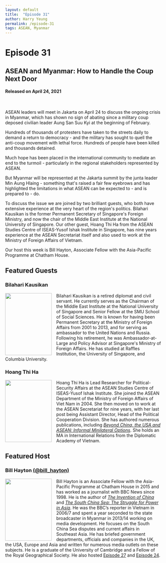 ```yaml
---
layout: default
title:  "Episode 31"
author: Harry Yeung
permalink: /episode-31
tags: ASEAN, Myanmar
---
```


<head>
  <meta name="twitter:card" content="summary" />
  <meta name="twitter:site" content="@AsiaMattersPod" />
  <meta name="twitter:title" content="Episode 31 | ASEAN and Myanmar: How to Handle the Coup Next Door" />
  <meta name="twitter:description" content="ASEAN leaders will meet in Jakarta on April 24 to discuss the ongoing crisis in Myanmar, which has shown no sign of abating since a military coup deposed civilian leader Aung San Suu Kyi at the beginning of February. Hundreds of thousands of protesters have taken to the streets daily to demand a return to democracy - and the military has sought to quell the anti-coup movement with lethal force. Hundreds of people have been killed and thousands detained. " />
  <meta name="twitter:image" content="https://user-images.githubusercontent.com/67763587/97117453-1b73b880-16c1-11eb-8dfb-30e8781bf66c.png" />

  <title>Episode 31 | ASEAN and Myanmar: How to Handle the Coup Next Door</title>

  <meta name="description"
  content="ASEAN leaders will meet in Jakarta on April 24 to discuss the ongoing crisis in Myanmar, which has shown no sign of abating since a military coup deposed civilian leader Aung San Suu Kyi at the beginning of February. Hundreds of thousands of protesters have taken to the streets daily to demand a return to democracy - and the military has sought to quell the anti-coup movement with lethal force. Hundreds of people have been killed and thousands detained. ">
</head>

# Episode 31
## ASEAN and Myanmar: How to Handle the Coup Next Door
#### Released on April 24, 2021

<div id="buzzsprout-player-8389854"></div>
<script src="https://www.buzzsprout.com/699187/8389854-asean-and-myanmar-how-to-handle-the-coup-next-door.js?container_id=buzzsprout-player-8389854&player=small" type="text/javascript" charset="utf-8"></script>
<br>

ASEAN leaders will meet in Jakarta on April 24 to discuss the ongoing crisis in Myanmar, which has shown no sign of abating since a military coup deposed civilian leader Aung San Suu Kyi at the beginning of February.

Hundreds of thousands of protesters have taken to the streets daily to demand a return to democracy - and the military has sought to quell the anti-coup movement with lethal force. Hundreds of people have been killed and thousands detained.

Much hope has been placed in the international community to mediate an end to the turmoil - particularly in the regional stakeholders represented by ASEAN.

But Myanmar will be represented at the Jakarta summit by the junta leader Min Aung Hlaing - something that's raised a fair few eyebrows and has highlighted the limitations in what ASEAN can be expected to - and is prepared to - do.

To discuss the issue we are joined by two brilliant guests, who both have extensive experience at the very heart of the region's politics. Bilahari Kausikan is the former Permanent Secretary of Singapore's Foreign Ministry, and now the chair of the Middle East Institute at the National University of Singapore. Our other guest, Hoang Thi Ha from the ASEAN Studies Centre of ISEAS-Yusof Ishak Institute in Singapore, has nine years experience at the ASEAN Secretariat itself and also used to work  at the Ministry of Foreign Affairs of Vietnam.

Our host this week is Bill Hayton, Associate Fellow with the Asia-Pacific Programme at Chatham House.

## Featured Guests

### Bilahari Kausikan

<img src="https://user-images.githubusercontent.com/67763587/115968514-2b901780-a4ed-11eb-9753-b785b4adf242.png"
  style="width:150px;height:200px;margin-right:15px;"
  align="left" />
  <p>Bilahari Kausikan is a retired diplomat and civil servant. He currently serves as the Chairman of the Middle East Institute at the National University of Singapore and Senior Fellow at the SMU School of Social Sciences. He is known for having been Permanent Secretary at the Ministry of Foreign Affairs from 2001 to 2013, and for serving as ambassador to the United Nations and Russia. Following his retirement, he was Ambassador-at-Large and Policy Advisor at Singapore's Ministry of Foreign Affairs. He has studied at Raffles Institution, the University of Singapore, and Columbia University. </p>

### Hoang Thi Ha

<img src="https://user-images.githubusercontent.com/67763587/115968618-9e00f780-a4ed-11eb-8d6e-63e97b95eecc.png"
  style="width:150px;height:200px;margin-right:15px;"
  align="left" />
  <p>Hoang Thi Ha is Lead Researcher for Political-Security Affairs at the ASEAN Studies Centre of ISEAS-Yusof Ishak Institute. She joined the ASEAN Department of the Ministry of Foreign Affairs of Viet Nam in 2004. She then moved on to work at the ASEAN Secretariat for nine years, with her last post being Assistant Director, Head of the Political Cooperation Division. She has authored numerous publications, including <a href="https://www.iseas.edu.sg/wp-content/uploads/2020/04/ISEAS_Perspective_2020_63.pdf"> <i>Beyond China, the USA and ASEAN: Informal Minilateral Options</i></a>. She holds an MA in International Relations from the Diplomatic Academy of Vietnam.</p>

## Featured Host

### Bill Hayton [(@bill_hayton)](https://twitter.com/bill_hayton)

<img src="https://user-images.githubusercontent.com/67763587/102581433-6accd880-40b5-11eb-93b1-f1c0c065ee74.png"
  style="width:150px;height:200px;margin-right:15px;"
  align="left" />
  <p>Bill Hayton is an Associate Fellow with the Asia-Pacific Programme at Chatham House in 2015 and has worked as a journalist with BBC News since 1998. He is the author of <a href="https://amzn.to/3fxmfLV"><i>The Invention of China</i></a> and <a href="https://amzn.to/34rzQhI"><i>The South China Sea: The Struggle for Power in Asia</i></a>. He was the BBC’s reporter in Vietnam in 2006/7 and spent a year seconded to the state broadcaster in Myanmar in 2013/14 working on media development. He focuses on the South China Sea disputes and current affairs in Southeast Asia. He has briefed government departments, officials and companies in the UK, the USA, Europe and Asia and written for numerous media outlets on these subjects. He is a graduate of the University of Cambridge and a Fellow of the Royal Geographical Society. He also hosted <a href="episode-27">Episode 27</a> and <a href="episode-24">Episode 24</a>.</p>
